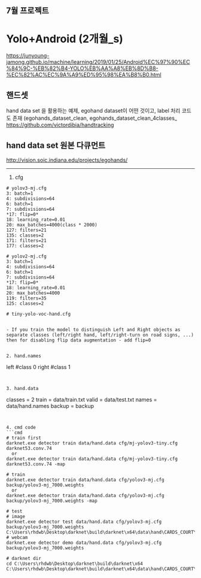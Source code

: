 ﻿7월 프로젝트
----

# Yolo+Android (2개월_s)
https://junyoung-jamong.github.io/machine/learning/2019/01/25/Android%EC%97%90%EC%84%9C-%EB%82%B4-YOLO%EB%AA%A8%EB%8D%B8-%EC%82%AC%EC%9A%A9%ED%95%98%EA%B8%B0.html

## 핸드셋
hand data set 을 활용하는 예제, egohand dataset이 어떤 것이고, label 처리 코드도 존재
(egohands_dataset_clean, egohands_dataset_clean_4classes_
https://github.com/victordibia/handtracking


## hand data set 원본 다큐먼트
http://vision.soic.indiana.edu/projects/egohands/


---

1. cfg
```
# yolov3-mj.cfg
3: batch=1
4: subdivisions=64
6: batch=1
7: subdivisions=64
*17: flip=0*
18: learning_rate=0.01
20: max_batches=4000(class * 2000)
127: filters=21
135: classes=2
171: filters=21
177: classes=2
```

```
# yolov2-mj.cfg
3: batch=1
4: subdivisions=64
6: batch=1
7: subdivisions=64
*17: flip=0*
18: learning_rate=0.01
20: max_batches=4000
119: filters=35
125: classes=2
```

```
# tiny-yolo-voc-hand.cfg


- If you train the model to distinguish Left and Right objects as separate classes (left/right hand, left/right-turn on road signs, ...) then for disabling flip data augmentation - add flip=0


2. hand.names
```
left #class 0
right #class 1
```


3. hand.data
```
classes = 2
train = data/train.txt
valid = data/test.txt
names = data/hand.names
backup = backup
```


4. cmd code
```cmd
# train first
darknet.exe detector train data/hand.data cfg/mj-yolov3-tiny.cfg darknet53.conv.74
  or
darknet.exe detector train data/hand.data cfg/mj-yolov3-tiny.cfg darknet53.conv.74 -map

# train
darknet.exe detector train data/hand.data cfg/yolov3-mj.cfg backup/yolov3-mj_7000.weights
  or
darknet.exe detector train data/hand.data cfg/yolov3-mj.cfg backup/yolov3-mj_7000.weights -map

# test
# image
darknet.exe detector test data/hand.data cfg/yolov3-mj.cfg backup/yolov3-mj_7000.weights C:\Users\rhdwb\Desktop\darknet\build\darknet\x64\data\hand\CARDS_COURTYARD_B_T_frame_0036.jpg
# webcam
darknet.exe detector demo data/hand.data cfg/yolov3-mj.cfg backup/yolov3-mj_7000.weights

# darknet dir
cd C:\Users\rhdwb\Desktop\darknet\build\darknet\x64
C:\Users\rhdwb\Desktop\darknet\build\darknet\x64\data\hand\CARDS_COURTYARD_B_T_frame_0036.jpg
```
